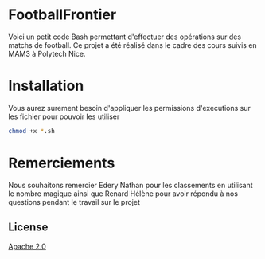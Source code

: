 # FootballFrontier
Voici un petit code Bash permettant d'effectuer des opérations sur des matchs de football. Ce projet a été réalisé dans le cadre des cours suivis en MAM3 à Polytech Nice.
# Installation
Vous aurez surement besoin d'appliquer les permissions d'executions sur les fichier pour pouvoir les utiliser
```bash
chmod +x *.sh
```
# Remerciements
Nous souhaitons remercier Edery Nathan pour les classements en utilisant le nombre magique ainsi que Renard Hélène pour avoir répondu à nos questions pendant le travail sur le projet

## License
[Apache 2.0](https://choosealicense.com/licenses/apache-2.0/)
